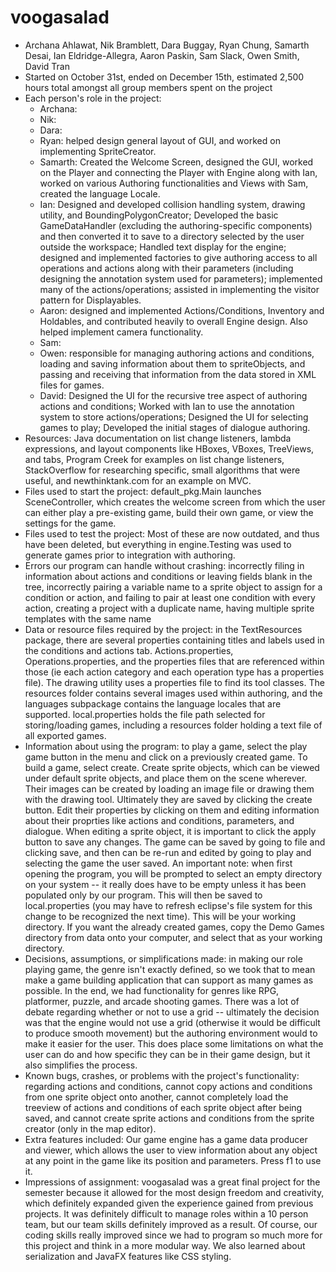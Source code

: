 # voogasalad

* Archana Ahlawat, Nik Bramblett, Dara Buggay, Ryan Chung, Samarth Desai, Ian Eldridge-Allegra, Aaron Paskin, Sam Slack, Owen Smith, David Tran
* Started on October 31st, ended on December 15th, estimated 2,500 hours total amongst all group members spent on the project
* Each person's role in the project:
    * Archana:
    * Nik:
    * Dara:
    * Ryan: helped design general layout of GUI, and worked on implementing SpriteCreator.
    * Samarth: Created the Welcome Screen, designed the GUI, worked on the Player and connecting the Player with Engine along with Ian, worked on various Authoring functionalities and Views with Sam, created the language Locale.
    * Ian: Designed and developed collision handling system, drawing utility, and BoundingPolygonCreator; Developed the basic GameDataHandler (excluding the authoring-specific components) and then converted it to save to a directory selected by the user outside the workspace; Handled text display for the engine; designed and implemented factories to give authoring access to all operations and actions along with their parameters (including designing the annotation system used for parameters); implemented many of the actions/operations; assisted in implementing the visitor pattern for Displayables.
    * Aaron: designed and implemented Actions/Conditions, Inventory and Holdables, and contributed heavily to overall Engine design. Also helped implement camera functionality.
    * Sam:
    * Owen: responsible for managing authoring actions and conditions, loading and saving information about them to spriteObjects, and passing and receiving that information from the data stored in XML files for games.
    * David: Designed the UI for the recursive tree aspect of authoring actions and conditions; Worked with Ian to use the annotation system to store actions/operations; Designed the UI for selecting games to play; Developed the initial stages of dialogue authoring.
* Resources: Java documentation on list change listeners, lambda expressions, and layout components like HBoxes, VBoxes, TreeViews, and tabs, Program Creek for examples on list change listeners, StackOverflow for researching specific, small algorithms that were useful, and newthinktank.com for an example on MVC.
* Files used to start the project: default_pkg.Main launches SceneController, which creates the welcome screen from which the user can either play a pre-existing game, build their own game, or view the settings for the game. 
* Files used to test the project: Most of these are now outdated, and thus have been deleted, but everything in engine.Testing was used to generate games prior to integration with authoring. 
* Errors our program can handle without crashing: incorrectly filing in information about actions and conditions or leaving fields blank in the tree, incorrectly pairing a variable name to a sprite object to assign for a condition or action, and failing to pair at least one condition with every action, creating a project with a duplicate name, having multiple sprite templates with the same name
* Data or resource files required by the project: in the TextResources package, there are several properties containing titles and labels used in the conditions and actions tab. Actions.properties, Operations.properties, and the properties files that are referenced within those (ie each action category and each operation type has a properties file). The drawing utility uses a properties file to find its tool classes. The resources folder contains several images used within authoring, and the languages subpackage contains the language locales that are supported. local.properties holds the file path selected for storing/loading games, including a resources folder holding a text file of all exported games.
* Information about using the program: to play a game, select the play game button in the menu and click on a previously created game. To build a game, select create. Create sprite objects, which can be viewed under default sprite objects, and place them on the scene wherever. Their images can be created by loading an image file or drawing them with the drawing tool. Ultimately they are saved by clicking the create button. Edit their properties by clicking on them and editing information about their proprties like actions and conditions, parameters, and dialogue. When editing a sprite object, it is important to click the apply button to save any changes. The game can be saved by going to file and clicking save, and then can be re-run and edited by going to play and selecting the game the user saved. An important note: when first opening the program, you will be prompted to select an empty directory on your system -- it really does have to be empty unless it has been populated only by our program. This will then be saved to local.properties (you may have to refresh eclipse's file system for this change to be recognized the next time). This will be your working directory. If you want the already created games, copy the Demo Games directory from data onto your computer, and select that as your working directory. 
* Decisions, assumptions, or simplifications made: in making our role playing game, the genre isn't exactly defined, so we took that to mean make a game building application that can support as many games as possible. In the end, we had functionality for genres like RPG, platformer, puzzle, and arcade shooting games. There was a lot of debate regarding whether or not to use a grid -- ultimately the decision was that the engine would not use a grid (otherwise it would be difficult to produce smooth movement) but the authoring environment would to make it easier for the user. This does place some limitations on what the user can do and how specific they can be in their game design, but it also simplifies the process. 
* Known bugs, crashes, or problems with the project's functionality: regarding actions and conditions, cannot copy actions and conditions from one sprite object onto another, cannot completely load the treeview of actions and conditions of each sprite object after being saved, and cannot create sprite actions and conditions from the sprite creator (only in the map editor). 
* Extra features included: Our game engine has a game data producer and viewer, which allows the user to view information about any object at any point in the game like its position and parameters. Press f1 to use it. 
* Impressions of assignment: voogasalad was a great final project for the semester because it allowed for the most design freedom and creativity, which definitely expanded given the experience gained from previous projects. It was definitely difficult to manage roles within a 10 person team, but our team skills definitely improved as a result. Of course, our coding skills really improved since we had to program so much more for this project and think in a more modular way. We also learned about serialization and JavaFX features like CSS styling. 
